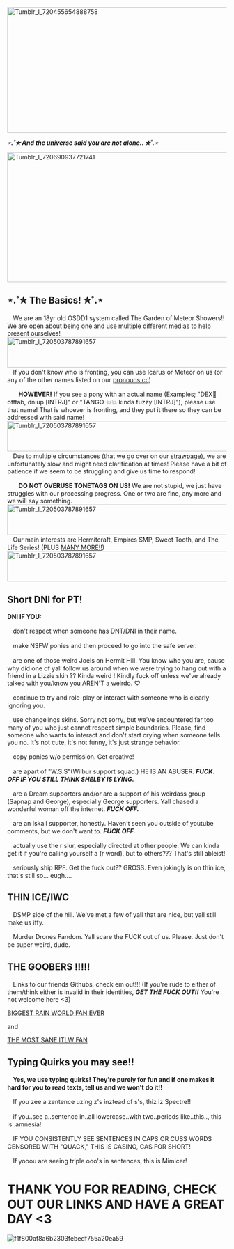 <img width="1000" height="289" alt="Tumblr_l_720455654888758" src="https://github.com/user-attachments/assets/248d7489-372e-45a6-b2b7-c7e8b4f08162" />

***⋆.˚✮ And the universe said you are not alone.. ✮˚.⋆***

<img width="1000" height="298" alt="Tumblr_l_720690937721741" src="https://github.com/user-attachments/assets/5bc96ed8-d640-48bf-b48f-31584306854c" />

## ⋆.˚✮ The Basics! ✮˚.⋆
ㅤWe are an 18yr old OSDD1 system called The Garden of Meteor Showers!! We are open about being one and use multiple different medias to help present ourselves!
<img width="1080" height="70" alt="Tumblr_l_720503787891657" src="https://github.com/user-attachments/assets/02f66cfc-4310-472c-84be-88464ba17af2" />
ㅤIf you don't know who is fronting, you can use Icarus or Meteor on us (or any of the other names listed on our [pronouns.cc](https://pronouns.cc/@GardenofMeteors))

ㅤㅤ**HOWEVER!** If you see a pony with an actual name (Examples; "DEX🫡 offtab, dniup [INTRJ]" or "TANGO-💥💥 kinda fuzzy [INTRJ]"), please use that name! That is whoever is fronting, and they put it there so they can be addressed with said name!
<img width="1080" height="70" alt="Tumblr_l_720503787891657" src="https://github.com/user-attachments/assets/f6d5a70d-3e00-4080-b386-f0489a607f08" />
ㅤDue to multiple circumstances (that we go over on our [strawpage](https://gardenofmeteors.straw.page/moreinfo)), we are unfortunately slow and might need clarification at times! Please have a bit of patience if we seem to be struggling and give us time to respond!

ㅤㅤ**DO NOT OVERUSE TONETAGS ON US!** We are not stupid, we just have struggles with our processing progress. One or two are fine, any more and we will say something.
<img width="1080" height="70" alt="Tumblr_l_720503787891657" src="https://github.com/user-attachments/assets/fe92175e-cc74-4e84-a204-1858ec8ceabd" />
ㅤOur main interests are Hermitcraft, Empires SMP, Sweet Tooth, and The Life Series! (PLUS [MANY MORE!!](https://rentry.co/garden_of_meteors_interests))
<img width="1080" height="70" alt="Tumblr_l_720503787891657" src="https://github.com/user-attachments/assets/9405d501-aad2-42c5-ad74-52a7ff09b545" />
## Short DNI for PT!

**DNI IF YOU:**

ㅤdon't respect when someone has DNT/DNI in their name.

ㅤmake NSFW ponies and then proceed to go into the safe server.

ㅤare one of those weird Joels on Hermit Hill. You know who you are, cause why did one of yall follow us around when we were trying to hang out with a friend in a Lizzie skin ?? Kinda weird ! Kindly fuck off unless we've already talked with you/know you AREN'T a weirdo. ♡

ㅤcontinue to try and role-play or interact with someone who is clearly ignoring you.

ㅤuse changelings skins. Sorry not sorry, but we've encountered far too many of you who just cannot respect simple boundaries. Please, find someone who wants to interact and don't start crying when someone tells you no. It's not cute, it's not funny, it's just strange behavior.

ㅤcopy ponies w/o permission. Get creative!

ㅤare apart of "W.S.S"(Wilbur support squad.) HE IS AN ABUSER. ***FUCK. OFF IF YOU STILL THINK SHELBY IS LYING.***

ㅤare a Dream supporters and/or are a support of his weirdass group (Sapnap and George), especially George supporters. Yall chased a wonderful woman off the internet. ***FUCK OFF.***

ㅤare an Iskall supporter, honestly. Haven't seen you outside of youtube comments, but we don't want to. ***FUCK OFF.***

ㅤactually use the r slur, especially directed at other people. We can kinda get it if you're calling yourself a (r word), but to others??? That's still ableist!

ㅤseriously ship RPF. Get the fuck out?? GROSS. Even jokingly is on thin ice, that's still so... eugh....

## THIN ICE/IWC

ㅤDSMP side of the hill. We've met a few of yall that are nice, but yall still make us iffy.

ㅤMurder Drones Fandom. Yall scare the FUCK out of us. Please. Just don't be super weird, dude.

## THE GOOBERS !!!!!
ㅤLinks to our friends Githubs, check em out!!! (If you're rude to either of them/think either is invalid in their identities, ***GET THE FUCK OUT!!*** You're not welcome here <3)

[BIGGEST RAIN WORLD FAN EVER](https://github.com/lyraevergreen)

and

[THE MOST SANE ITLW FAN](https://github.com/jeremisterr)

## Typing Quirks you may see!!

ㅤ**Yes, we use typing quirks! They're purely for fun and if one makes it hard for you to read texts, tell us and we won't do it!!**

ㅤIf you zee a zentence uzing z's inztead of s's, thiz iz Spectre!!

ㅤif you..see a..sentence in..all lowercase..with two..periods like..this.., this is..amnesia!

ㅤIF YOU CONSISTENTLY SEE SENTENCES IN CAPS OR CUSS WORDS CENSORED WITH "QUACK," THIS IS CASINO, CAS FOR SHORT!

ㅤIf yooou are seeing triple ooo's in sentences, this is Mimicer!

# THANK YOU FOR READING, CHECK OUT OUR LINKS AND HAVE A GREAT DAY <3

![f1f800af8a6b2303febedf755a20ea59](https://github.com/user-attachments/assets/d743221e-e2d1-4166-95b5-778e36461401)

